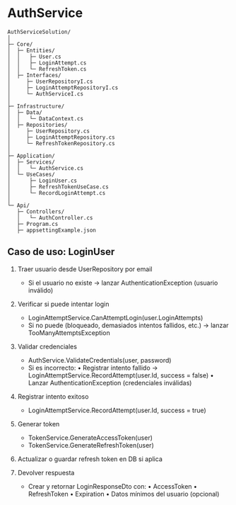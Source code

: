# AuthService

```
AuthServiceSolution/
│
├─ Core/                       
│  ├─ Entities/
│  │   ├─ User.cs
│  │   ├─ LoginAttempt.cs
│  │   └─ RefreshToken.cs
│  ├─ Interfaces/
│     ├─ UserRepositoryI.cs
│     ├─ LoginAttemptRepositoryI.cs
│     └─ AuthServiceI.cs
│
├─ Infrastructure/           
│  ├─ Data/
│  │   └─ DataContext.cs
│  ├─ Repositories/
│     ├─ UserRepository.cs
│     ├─ LoginAttemptRepository.cs
│     └─ RefreshTokenRepository.cs     
│
├─ Application/              
│  ├─ Services/
│  │   └─ AuthService.cs
│  └─ UseCases/               
│      ├─ LoginUser.cs
│      ├─ RefreshTokenUseCase.cs
│      └─ RecordLoginAttempt.cs
│
└─ Api/                    
   ├─ Controllers/
   │   └─ AuthController.cs
   ├─ Program.cs
   ├─ appsettingExample.json
```
  
## Caso de uso: LoginUser

1. Traer usuario desde UserRepository por email
   - Si el usuario no existe → lanzar AuthenticationException (usuario inválido)

2. Verificar si puede intentar login
   - LoginAttemptService.CanAttemptLogin(user.LoginAttempts)
   - Si no puede (bloqueado, demasiados intentos fallidos, etc.) → lanzar TooManyAttemptsException

3. Validar credenciales
   - AuthService.ValidateCredentials(user, password)
   - Si es incorrecto:
       • Registrar intento fallido → LoginAttemptService.RecordAttempt(user.Id, success = false)
       • Lanzar AuthenticationException (credenciales inválidas)

4. Registrar intento exitoso
   - LoginAttemptService.RecordAttempt(user.Id, success = true)

5. Generar token
   - TokenService.GenerateAccessToken(user)
   - TokenService.GenerateRefreshToken(user)

6. Actualizar o guardar refresh token en DB si aplica

7. Devolver respuesta
   - Crear y retornar LoginResponseDto con:
       • AccessToken
       • RefreshToken
       • Expiration
       • Datos mínimos del usuario (opcional)
